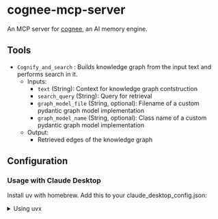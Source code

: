 # cognee-mcp-server

An MCP server for [cognee](https://www.cognee.ai/), an AI memory engine.

## Tools

- `Cognify_and_search` : Builds knowledge graph from the input text and performs search in it.
  - Inputs:
    - `text` (String): Context for knowledge graph contstruction
    - `search_query` (String): Query for retrieval
    - `graph_model_file` (String, optional): Filename of a custom pydantic graph model implementation
    - `graph_model_name` (String, optional): Class name of a custom pydantic graph model implementation
  - Output:
    - Retrieved edges of the knowledge graph

## Configuration
### Usage with Claude Desktop

Install uv with homebrew.
Add this to your claude_desktop_config.json:
<details>
<summary>Using uvx</summary>

```
"mcpcognee": {
  "command": "uv",
  "args": [
    "--directory",
    "/path/to/your/cognee-mcp-server",
    "run",
    "mcpcognee"
  ],
  "env": {
    "ENV": "local",
    "TOKENIZERS_PARALLELISM": "false",
    "LLM_API_KEY": “your llm api key”,
    "GRAPH_DATABASE_PROVIDER": “networkx”,
    "VECTOR_DB_PROVIDER": "lancedb",
    "DB_PROVIDER": "sqlite",
    "DB_NAME": “cognee_db”
  }
}
```
</details>
